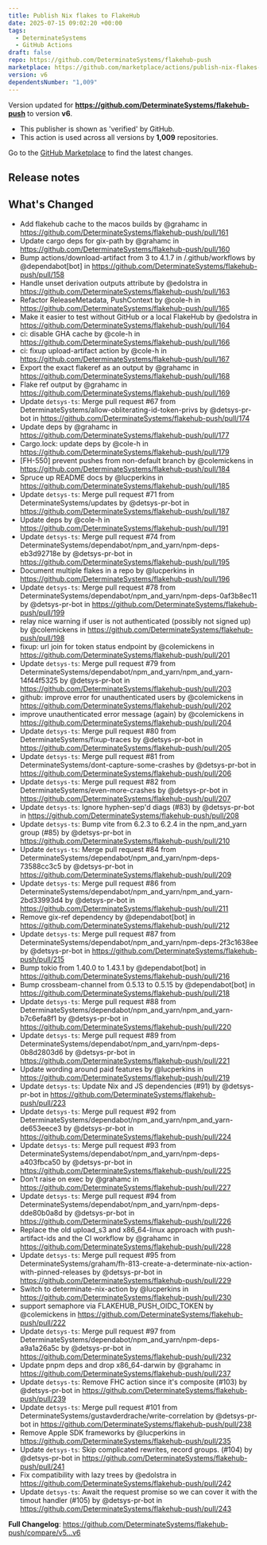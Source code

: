 ```yaml
---
title: Publish Nix flakes to FlakeHub
date: 2025-07-15 09:02:20 +00:00
tags:
  - DeterminateSystems
  - GitHub Actions
draft: false
repo: https://github.com/DeterminateSystems/flakehub-push
marketplace: https://github.com/marketplace/actions/publish-nix-flakes-to-flakehub
version: v6
dependentsNumber: "1,009"
---
```



Version updated for **https://github.com/DeterminateSystems/flakehub-push** to version **v6**.
- This publisher is shown as 'verified' by GitHub.
- This action is used across all versions by **1,009** repositories.

Go to the [GitHub Marketplace](https://github.com/marketplace/actions/publish-nix-flakes-to-flakehub) to find the latest changes.

## Release notes

## What's Changed
* Add flakehub cache to the macos builds by @grahamc in https://github.com/DeterminateSystems/flakehub-push/pull/161
* Update cargo deps for gix-path by @grahamc in https://github.com/DeterminateSystems/flakehub-push/pull/160
* Bump actions/download-artifact from 3 to 4.1.7 in /.github/workflows by @dependabot[bot] in https://github.com/DeterminateSystems/flakehub-push/pull/158
* Handle unset derivation outputs attribute by @edolstra in https://github.com/DeterminateSystems/flakehub-push/pull/163
* Refactor ReleaseMetadata, PushContext by @cole-h in https://github.com/DeterminateSystems/flakehub-push/pull/165
* Make it easier to test without GitHub or a local FlakeHub by @edolstra in https://github.com/DeterminateSystems/flakehub-push/pull/164
* ci: disable GHA cache by @cole-h in https://github.com/DeterminateSystems/flakehub-push/pull/166
* ci: fixup upload-artifact action by @cole-h in https://github.com/DeterminateSystems/flakehub-push/pull/167
* Export the exact flakeref as an output by @grahamc in https://github.com/DeterminateSystems/flakehub-push/pull/168
* Flake ref output by @grahamc in https://github.com/DeterminateSystems/flakehub-push/pull/169
* Update `detsys-ts`: Merge pull request #67 from DeterminateSystems/allow-obliterating-id-token-privs by @detsys-pr-bot in https://github.com/DeterminateSystems/flakehub-push/pull/174
* Update deps by @grahamc in https://github.com/DeterminateSystems/flakehub-push/pull/177
* Cargo.lock: update deps by @cole-h in https://github.com/DeterminateSystems/flakehub-push/pull/179
* [FH-550] prevent pushes from non-default branch by @colemickens in https://github.com/DeterminateSystems/flakehub-push/pull/184
* Spruce up README docs by @lucperkins in https://github.com/DeterminateSystems/flakehub-push/pull/185
* Update `detsys-ts`: Merge pull request #71 from DeterminateSystems/updates by @detsys-pr-bot in https://github.com/DeterminateSystems/flakehub-push/pull/187
* Update deps by @cole-h in https://github.com/DeterminateSystems/flakehub-push/pull/191
* Update `detsys-ts`: Merge pull request #74 from DeterminateSystems/dependabot/npm_and_yarn/npm-deps-eb3d92718e by @detsys-pr-bot in https://github.com/DeterminateSystems/flakehub-push/pull/195
* Document multiple flakes in a repo by @lucperkins in https://github.com/DeterminateSystems/flakehub-push/pull/196
* Update `detsys-ts`: Merge pull request #78 from DeterminateSystems/dependabot/npm_and_yarn/npm-deps-0af3b8ec11 by @detsys-pr-bot in https://github.com/DeterminateSystems/flakehub-push/pull/199
* relay nice warning if user is not authenticated (possibly not signed up) by @colemickens in https://github.com/DeterminateSystems/flakehub-push/pull/198
* fixup: url join for token status endpoint by @colemickens in https://github.com/DeterminateSystems/flakehub-push/pull/201
* Update `detsys-ts`: Merge pull request #79 from DeterminateSystems/dependabot/npm_and_yarn/npm_and_yarn-14f44f5325 by @detsys-pr-bot in https://github.com/DeterminateSystems/flakehub-push/pull/203
* github: improve error for unauthenticated users by @colemickens in https://github.com/DeterminateSystems/flakehub-push/pull/202
* improve unauthenticated error message (again) by @colemickens in https://github.com/DeterminateSystems/flakehub-push/pull/204
* Update `detsys-ts`: Merge pull request #80 from DeterminateSystems/fixup-traces by @detsys-pr-bot in https://github.com/DeterminateSystems/flakehub-push/pull/205
* Update `detsys-ts`: Merge pull request #81 from DeterminateSystems/dont-capture-some-crashes by @detsys-pr-bot in https://github.com/DeterminateSystems/flakehub-push/pull/206
* Update `detsys-ts`: Merge pull request #82 from DeterminateSystems/even-more-crashes by @detsys-pr-bot in https://github.com/DeterminateSystems/flakehub-push/pull/207
* Update `detsys-ts`: Ignore hyphen-sep'd diags (#83) by @detsys-pr-bot in https://github.com/DeterminateSystems/flakehub-push/pull/208
* Update `detsys-ts`: Bump vite from 6.2.3 to 6.2.4 in the npm_and_yarn group (#85) by @detsys-pr-bot in https://github.com/DeterminateSystems/flakehub-push/pull/210
* Update `detsys-ts`: Merge pull request #84 from DeterminateSystems/dependabot/npm_and_yarn/npm-deps-73588cc3c5 by @detsys-pr-bot in https://github.com/DeterminateSystems/flakehub-push/pull/209
* Update `detsys-ts`: Merge pull request #86 from DeterminateSystems/dependabot/npm_and_yarn/npm_and_yarn-2bd33993d4 by @detsys-pr-bot in https://github.com/DeterminateSystems/flakehub-push/pull/211
* Remove gix-ref dependency by @dependabot[bot] in https://github.com/DeterminateSystems/flakehub-push/pull/212
* Update `detsys-ts`: Merge pull request #87 from DeterminateSystems/dependabot/npm_and_yarn/npm-deps-2f3c1638ee by @detsys-pr-bot in https://github.com/DeterminateSystems/flakehub-push/pull/215
* Bump tokio from 1.40.0 to 1.43.1 by @dependabot[bot] in https://github.com/DeterminateSystems/flakehub-push/pull/216
* Bump crossbeam-channel from 0.5.13 to 0.5.15 by @dependabot[bot] in https://github.com/DeterminateSystems/flakehub-push/pull/218
* Update `detsys-ts`: Merge pull request #88 from DeterminateSystems/dependabot/npm_and_yarn/npm_and_yarn-b7c6efa8f1 by @detsys-pr-bot in https://github.com/DeterminateSystems/flakehub-push/pull/220
* Update `detsys-ts`: Merge pull request #89 from DeterminateSystems/dependabot/npm_and_yarn/npm-deps-0b8d2803d6 by @detsys-pr-bot in https://github.com/DeterminateSystems/flakehub-push/pull/221
* Update wording around paid features by @lucperkins in https://github.com/DeterminateSystems/flakehub-push/pull/219
* Update `detsys-ts`: Update Nix and JS dependencies (#91) by @detsys-pr-bot in https://github.com/DeterminateSystems/flakehub-push/pull/223
* Update `detsys-ts`: Merge pull request #92 from DeterminateSystems/dependabot/npm_and_yarn/npm_and_yarn-de653eece3 by @detsys-pr-bot in https://github.com/DeterminateSystems/flakehub-push/pull/224
* Update `detsys-ts`: Merge pull request #93 from DeterminateSystems/dependabot/npm_and_yarn/npm-deps-a403fbca50 by @detsys-pr-bot in https://github.com/DeterminateSystems/flakehub-push/pull/225
* Don't raise on exec by @grahamc in https://github.com/DeterminateSystems/flakehub-push/pull/227
* Update `detsys-ts`: Merge pull request #94 from DeterminateSystems/dependabot/npm_and_yarn/npm-deps-dde80b0a8d by @detsys-pr-bot in https://github.com/DeterminateSystems/flakehub-push/pull/226
* Replace the old upload_s3 and x86_64-linux approach with push-artifact-ids and the CI workflow by @grahamc in https://github.com/DeterminateSystems/flakehub-push/pull/228
* Update `detsys-ts`: Merge pull request #95 from DeterminateSystems/graham/fh-813-create-a-determinate-nix-action-with-pinned-releases by @detsys-pr-bot in https://github.com/DeterminateSystems/flakehub-push/pull/229
* Switch to determinate-nix-action by @lucperkins in https://github.com/DeterminateSystems/flakehub-push/pull/230
* support semaphore via FLAKEHUB_PUSH_OIDC_TOKEN by @colemickens in https://github.com/DeterminateSystems/flakehub-push/pull/222
* Update `detsys-ts`: Merge pull request #97 from DeterminateSystems/dependabot/npm_and_yarn/npm-deps-a9a1a26a5c by @detsys-pr-bot in https://github.com/DeterminateSystems/flakehub-push/pull/232
* Update pnpm deps and drop x86_64-darwin by @grahamc in https://github.com/DeterminateSystems/flakehub-push/pull/237
* Update `detsys-ts`: Remove FHC action since it's composite (#103) by @detsys-pr-bot in https://github.com/DeterminateSystems/flakehub-push/pull/239
* Update `detsys-ts`: Merge pull request #101 from DeterminateSystems/gustavderdrache/write-correlation by @detsys-pr-bot in https://github.com/DeterminateSystems/flakehub-push/pull/238
* Remove Apple SDK frameworks by @lucperkins in https://github.com/DeterminateSystems/flakehub-push/pull/235
* Update `detsys-ts`: Skip complicated rewrites, record groups. (#104) by @detsys-pr-bot in https://github.com/DeterminateSystems/flakehub-push/pull/241
* Fix compatibility with lazy trees by @edolstra in https://github.com/DeterminateSystems/flakehub-push/pull/242
* Update `detsys-ts`: Await the request promise so we can cover it with the timout handler (#105) by @detsys-pr-bot in https://github.com/DeterminateSystems/flakehub-push/pull/243


**Full Changelog**: https://github.com/DeterminateSystems/flakehub-push/compare/v5...v6
